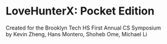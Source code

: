 # LoveHunterX: Pocket Edition

Created for the Brooklyn Tech HS First Annual CS Symposium <br/>
by Kevin Zheng, Hans Montero, Shoheb Ome, Michael Li
